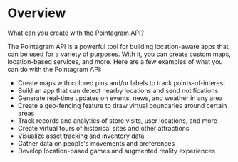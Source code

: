 # Overview

What can you create with the Pointagram API?

The Pointagram API is a powerful tool for building location-aware apps that can be used for a variety of purposes. With it, you can create custom maps, location-based services, and more. Here are a few examples of what you can do with the Pointagram API:

- Create maps with colored pins and/or labels to track points-of-interest
- Build an app that can detect nearby locations and send notifications
- Generate real-time updates on events, news, and weather in any area
- Create a geo-fencing feature to draw virtual boundaries around certain areas
- Track records and analytics of store visits, user locations, and more
- Create virtual tours of historical sites and other attractions
- Visualize asset tracking and inventory data
- Gather data on people's movements and preferences
- Develop location-based games and augmented reality experiences
